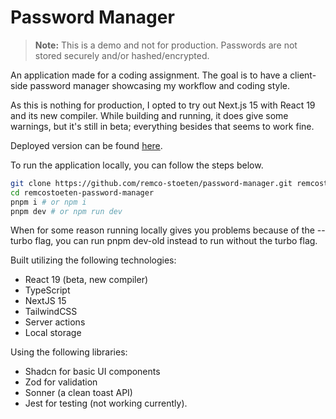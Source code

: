 # Password Manager

> **Note:** This is a demo and not for production. Passwords are not stored securely and/or hashed/encrypted.

An application made for a coding assignment. The goal is to have a client-side password manager showcasing my workflow and coding style.

As this is nothing for production, I opted to try out Next.js 15 with React 19 and its new compiler. While building and running, it does give some warnings, but it's still in beta; everything besides that seems to work fine.

Deployed version can be found [here](https://password-manager-remcostoeten.com/).

To run the application locally, you can follow the steps below.

```bash
git clone https://github.com/remco-stoeten/password-manager.git remcostoeten-password-manager
cd remcostoeten-password-manager
pnpm i # or npm i
pnpm dev # or npm run dev
```

When for some reason running locally gives you problems because of the --turbo flag, you can run pnpm dev-old instead to run without the turbo flag.

Built utilizing the following technologies:

- React 19 (beta, new compiler)
- TypeScript
- NextJS 15
- TailwindCSS
- Server actions
- Local storage

Using the following libraries:

- Shadcn for basic UI components
- Zod for validation
- Sonner (a clean toast API)
- Jest for testing (not working currently).

